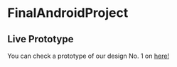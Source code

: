 # FinalAndroidProject


## Live Prototype

You can check a prototype of our design No. 1 on [here!](https://xd.adobe.com/view/652e6120-4117-4db4-5d55-73039d5a8a92-131f/)
